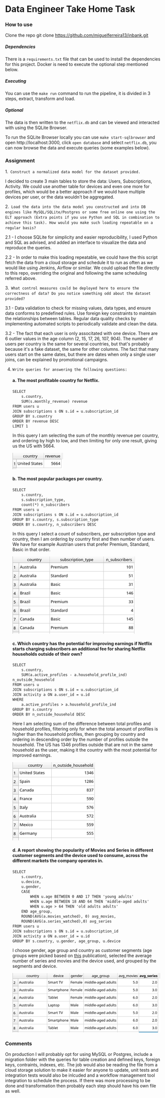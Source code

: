 # Data Engineer Take Home Task

### How to use

Clone the repo git clone https://github.com/miguelferreira13/inbank.git

##### Dependencies
There is a `requirements.txt` file that can be used to install the dependencies for this project.
Docker is need to execute the optional step mentioned below.

##### Executing
You can use the `make run` command to run the pipeline, it is divided in 3 steps, extract, transform and load.

##### Optional
The data is then written to the `netflix.db` and can be viewed and interacted with using the SQLite Browser.

To run the SQLite Browser locally you can use `make start-sqlbrowser` and open http://localhost:3000, click `open database` and select `netflix.db`, you can now browse the data and execute queries (some examples below).



### Assignment

1.` Construct a normalized data model for the dataset provided.`

I decided to create 3 main tables to store the data: Users, Subscriptions, Activity.
We could use another table for devices and even one more for profiles, which would be a better approach if we would have multiple devices per user, or the data wouldn't be aggregated.

2.` Load the data into the data model you constructed and into DB engines like
MySQL/SQLite/Postgres or some free online one using the ELT approach (Extra points if you
use Python and SQL in combination to achieve this task). How would you make such loading
repeatable on a regular basis?`

2.1 - I choose SQLite for simplicity and easier reproducibility, I used Python and SQL as advised, and added an interface to visualize the data and reproduce the queries.

2.2 - In order to make this loading repeatable, we could have the this script fetch the data from a cloud storage and schedule it to run as often as we would like using Jenkins, Airflow or similar. We could upload the file directly to this repo, overriding the original and following the same scheduling referred above. 
    
3.` What control measures could be deployed here to ensure the correctness of data? Do
you notice something odd about the dataset provided?`

3.1 - Data validation to check for missing values, data types, and ensure data conforms to predefined rules.
Use foreign key constraints to maintain the relationships between tables.
Regular data quality checks by implementing automated scripts to periodically validate and clean the data.

3.2 - The fact that each user is only associtated with one device.
There are 6 outlier values in the age column (2, 15, 17, 26, 107, 904).
The number of users per country is the same for several countries, but that's probably because it's a fake dataset, the same for other columns.
The fact that many users start on the same dates, but there are dates when only a single user joins, can be explained by promotional campaigns.


4. `Write queries for answering the following questions:`

    #### a. The most profitable country for Netflix.
    ```
    SELECT 
        s.country,
        SUM(s.monthly_revenue) revenue
    FROM users u
    JOIN subscriptions s ON s.id = u.subscription_id
    GROUP BY s.country
    ORDER BY revenue DESC
    LIMIT 1
    ```
    In this query I am selecting the sum of the monthly revenue per country, and ordering by high to low, and then limiting for only one result, giving us the US with 5664.

    ![Query 4a](screenshots/4a.png)

    #### b. The most popular packages per country.
    ```
    SELECT 
        s.country,
        s.subscription_type,
        count(*) n_subscribers
    FROM users u
    JOIN subscriptions s ON s.id = u.subscription_id
    GROUP BY s.country, s.subscription_type
    ORDER BY s.country, n_subscribers DESC
    ```
    In this query I select a count of subscribers, per subscription type and country, then I am ordering by country first and then number of users.
    We have for example Austrian users that prefer Premium, Standard, Basic in that order.

    ![Query 4b](screenshots/4b.png)

    #### c. Which country has the potential for improving earnings if Netflix starts charging subscribers an additional fee for sharing Netflix households outside of their own?
    ```
    SELECT 
        s.country,
		SUM(a.active_profiles - a.household_profile_ind) n_outside_household
    FROM users u
    JOIN subscriptions s ON s.id = u.subscription_id
    JOIN activity a ON a.user_id = u.id
    WHERE
        a.active_profiles > a.household_profile_ind
    GROUP BY s.country
    ORDER BY n_outside_household DESC
    ```

    Here I am selecting sum of the difference between total profiles and household profiles, filtering only for when the total amount of profiles is higher than the household profiles, then grouping by country and ordering in descending order by the number of profiles outside the household.
    The US has 1346 profiles outside that are not in the same household as the user, making it the country with the most potential for improved earnings.

    ![Query 4c](screenshots/4c.png)

    #### d. A report showing the popularity of Movies and Series in different customer segments and the device used to consume, across the different markets the company operates in.
    ```
    SELECT 
        s.country,
		u.device,
		u.gender,
		CASE 
			WHEN u.age BETWEEN 0 AND 17 THEN 'young adults'
			WHEN u.age BETWEEN 18 AND 64 THEN 'middle-aged adults'
			WHEN u.age > 64 THEN 'old adults adults'
		END age_group,
		ROUND(AVG(a.movies_watched), 0) avg_movies,
		ROUND(AVG(a.series_watched),0) avg_series
    FROM users u
    JOIN subscriptions s ON s.id = u.subscription_id
    JOIN activity a ON a.user_id = u.id
    GROUP BY s.country, u.gender, age_group, u.device
    ```

    I choose gender, age group and country as customer segments (age groups were picked based on [this](https://www.researchgate.net/publication/228404297_Classification_of_Age_Groups_Based_on_Facial_Features#:~:text=Four%20age%20groups%2C%20including%20babies,used%20in%20the%20classification%20system.) publication), selected the average number of series and movies and the device used, and grouped by the segments and device.

    ![Query 4d](screenshots/4d.png)

### Comments

On production I will probably opt for using MySQL or Postgres, include a migration folder with the queries for table creation and defined keys, foreign keys, contraints, indexes, etc.
The job would also be reading the file from a cloud storage solution to make it easier for anyone to update, unit tests and integration tests would also be inlcuded and a workflow management tool integration to schedule the process.
If there was more processing to be done and transformation then probably each step should have his own file as well.